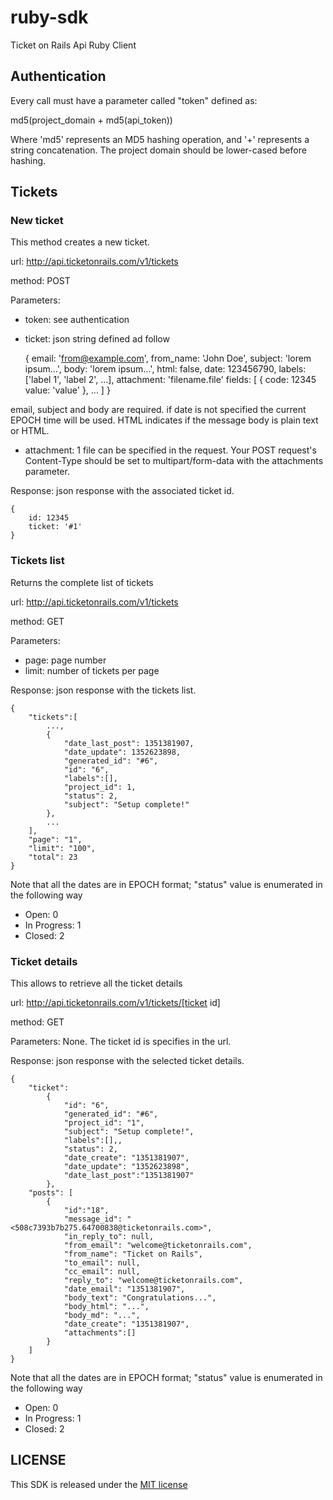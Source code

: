 ruby-sdk
============

Ticket on Rails Api Ruby Client


## Authentication

Every call must have a parameter called "token" defined as:

md5(project_domain + md5(api_token))

Where 'md5' represents an MD5 hashing operation, and '+' represents a string concatenation. 
The project domain should be lower-cased before hashing.

## Tickets

### New ticket
This method creates a new ticket.

url: http://api.ticketonrails.com/v1/tickets

method: POST

Parameters:

* token: see authentication
* ticket: json string defined ad follow
	
	{
		email: 'from@example.com',
		from_name: 'John Doe',
		subject: 'lorem ipsum...',
		body: 'lorem ipsum...',
		html: false,
		date: 123456790,
		labels: ['label 1', 'label 2', ...],
		attachment: 'filename.file'
		fields: [
					{
						code: 12345
						value: 'value'
					}, ...
				]
	}

email, subject and body are required. if date is not specified the current EPOCH time will be used.
HTML indicates if the message body is plain text or HTML.

* attachment: 1 file can be specified in the request. Your POST request's Content-Type 
should be set to multipart/form-data with the attachments parameter.

Response: json response with the associated ticket id.

	{
		id: 12345
		ticket: '#1'
	}

### Tickets list
Returns the complete list of tickets

url: http://api.ticketonrails.com/v1/tickets

method: GET

Parameters:

* page: page number
* limit: number of tickets per page

Response: json response with the tickets list.

	{
		"tickets":[
			...,
			{
				"date_last_post": 1351381907,
				"date_update": 1352623898,
				"generated_id": "#6",
				"id": "6",
				"labels":[],
				"project_id": 1,
				"status": 2,
				"subject": "Setup complete!"
			},
			...
		],
		"page": "1",
		"limit": "100",
		"total": 23
	}

Note that all the dates are in EPOCH format; "status" value is enumerated in the following way

* Open: 0
* In Progress: 1
* Closed: 2

### Ticket details
This allows to retrieve all the ticket details

url: http://api.ticketonrails.com/v1/tickets/[ticket id]

method: GET

Parameters: None. The ticket id is specifies in the url.

Response: json response with the selected ticket details.

	{
		"ticket":
			{
				"id": "6",
				"generated_id": "#6",
				"project_id": "1",
				"subject": "Setup complete!",
				"labels":[],,
				"status": 2,
				"date_create": "1351381907",
				"date_update": "1352623898",
				"date_last_post":"1351381907"
			},
		"posts": [
			{
				"id":"18",
				"message_id": "<508c7393b7b275.64700838@ticketonrails.com>",
				"in_reply_to": null,
				"from_email": "welcome@ticketonrails.com",
				"from_name": "Ticket on Rails",
				"to_email": null,
				"cc_email": null,
				"reply_to": "welcome@ticketonrails.com",
				"date_email": "1351381907",
				"body_text": "Congratulations...",
				"body_html": "...",
				"body_md": "...",
				"date_create": "1351381907",
				"attachments":[]
			}
		]
	}

Note that all the dates are in EPOCH format; "status" value is enumerated in the following way

* Open: 0
* In Progress: 1
* Closed: 2

## LICENSE

This SDK is released under the [MIT license](https://github.com/ticketonrails/ruby-sdk/blob/master/LICENSE)